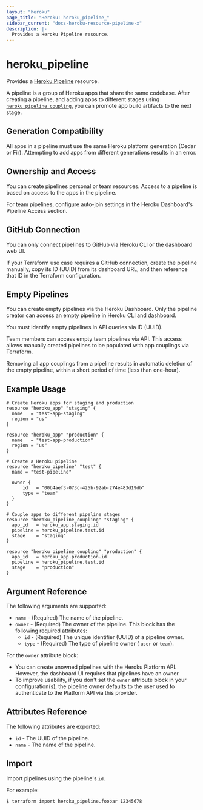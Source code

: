 ```yaml
---
layout: "heroku"
page_title: "Heroku: heroku_pipeline_"
sidebar_current: "docs-heroku-resource-pipeline-x"
description: |-
  Provides a Heroku Pipeline resource.
---
```


# heroku\_pipeline


Provides a [Heroku Pipeline](https://devcenter.heroku.com/articles/pipelines)
resource.

A pipeline is a group of Heroku apps that share the same codebase. After creating a
pipeline, and adding apps to different stages using
[`heroku_pipeline_coupling`](./pipeline_coupling.html), you can promote app
build artifacts to the next stage.

## Generation Compatibility

All apps in a pipeline must use the same Heroku platform generation (Cedar or Fir). 
Attempting to add apps from different generations results in an error.

## Ownership and Access

You can create pipelines personal or team resources. Access to a pipeline
is based on access to the apps in the pipeline.

For team pipelines, configure auto-join settings in the Heroku Dashboard's
Pipeline Access section.

## GitHub Connection

You can only connect pipelines to GitHub via Heroku CLI or the dashboard web UI.

If your Terraform use case requires a GitHub connection, create the pipeline 
manually, copy its ID (UUID) from its dashboard URL, and then reference that ID in 
the Terraform configuration.

## Empty Pipelines

You can create empty pipelines via the Heroku Dashboard. Only the pipeline creator
can access an empty pipeline in Heroku CLI and dashboard.

You must identify empty pipelines in API queries via ID (UUID).

Team members can access empty team pipelines via API. This access allows
manually created pipelines to be populated with app couplings via Terraform.

Removing all app couplings from a pipeline results in automatic deletion of 
the empty pipeline, within a short period of time (less than one-hour).

## Example Usage

```hcl-terraform
# Create Heroku apps for staging and production
resource "heroku_app" "staging" {
  name   = "test-app-staging"
  region = "us"
}

resource "heroku_app" "production" {
  name   = "test-app-production"
  region = "us"
}

# Create a Heroku pipeline
resource "heroku_pipeline" "test" {
  name = "test-pipeline"

  owner {
	  id   = "00b4aef3-073c-425b-92ab-274e483d19db"
	  type = "team"
  }
}

# Couple apps to different pipeline stages
resource "heroku_pipeline_coupling" "staging" {
  app_id   = heroku_app.staging.id
  pipeline = heroku_pipeline.test.id
  stage    = "staging"
}

resource "heroku_pipeline_coupling" "production" {
  app_id   = heroku_app.production.id
  pipeline = heroku_pipeline.test.id
  stage    = "production"
}
```

## Argument Reference

The following arguments are supported:

* `name` - (Required) The name of the pipeline.
* `owner` - (Required) The owner of the pipeline. This block has the following required attributes:
    * `id` - (Required) The unique identifier (UUID) of a pipeline owner.
    * `type` - (Required) The type of pipeline owner ( `user` or `team`).


For the `owner` attribute block:

* You can create unowned pipelines with the Heroku Platform API. However, the dashboard UI requires that pipelines have an owner.
* To improve usability, if you don't set the `owner` attribute block in your configuration(s), the pipeline owner
defaults to the user used to authenticate to the Platform API via this provider.

## Attributes Reference

The following attributes are exported:

* `id` - The UUID of the pipeline.
* `name` - The name of the pipeline.

## Import

Import pipelines using the pipeline's `id`.

For example:

```
$ terraform import heroku_pipeline.foobar 12345678
```

